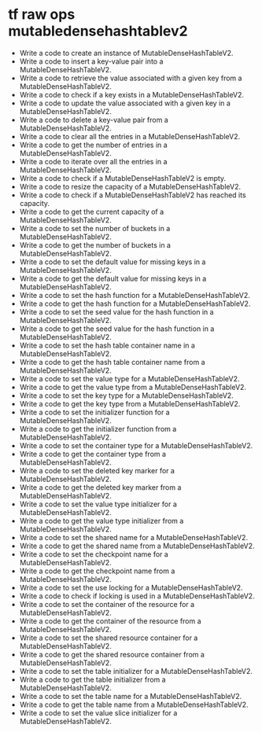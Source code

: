# tf raw ops mutabledensehashtablev2

- Write a code to create an instance of MutableDenseHashTableV2.
- Write a code to insert a key-value pair into a MutableDenseHashTableV2.
- Write a code to retrieve the value associated with a given key from a MutableDenseHashTableV2.
- Write a code to check if a key exists in a MutableDenseHashTableV2.
- Write a code to update the value associated with a given key in a MutableDenseHashTableV2.
- Write a code to delete a key-value pair from a MutableDenseHashTableV2.
- Write a code to clear all the entries in a MutableDenseHashTableV2.
- Write a code to get the number of entries in a MutableDenseHashTableV2.
- Write a code to iterate over all the entries in a MutableDenseHashTableV2.
- Write a code to check if a MutableDenseHashTableV2 is empty.
- Write a code to resize the capacity of a MutableDenseHashTableV2.
- Write a code to check if a MutableDenseHashTableV2 has reached its capacity.
- Write a code to get the current capacity of a MutableDenseHashTableV2.
- Write a code to set the number of buckets in a MutableDenseHashTableV2.
- Write a code to get the number of buckets in a MutableDenseHashTableV2.
- Write a code to set the default value for missing keys in a MutableDenseHashTableV2.
- Write a code to get the default value for missing keys in a MutableDenseHashTableV2.
- Write a code to set the hash function for a MutableDenseHashTableV2.
- Write a code to get the hash function for a MutableDenseHashTableV2.
- Write a code to set the seed value for the hash function in a MutableDenseHashTableV2.
- Write a code to get the seed value for the hash function in a MutableDenseHashTableV2.
- Write a code to set the hash table container name in a MutableDenseHashTableV2.
- Write a code to get the hash table container name from a MutableDenseHashTableV2.
- Write a code to set the value type for a MutableDenseHashTableV2.
- Write a code to get the value type from a MutableDenseHashTableV2.
- Write a code to set the key type for a MutableDenseHashTableV2.
- Write a code to get the key type from a MutableDenseHashTableV2.
- Write a code to set the initializer function for a MutableDenseHashTableV2.
- Write a code to get the initializer function from a MutableDenseHashTableV2.
- Write a code to set the container type for a MutableDenseHashTableV2.
- Write a code to get the container type from a MutableDenseHashTableV2.
- Write a code to set the deleted key marker for a MutableDenseHashTableV2.
- Write a code to get the deleted key marker from a MutableDenseHashTableV2.
- Write a code to set the value type initializer for a MutableDenseHashTableV2.
- Write a code to get the value type initializer from a MutableDenseHashTableV2.
- Write a code to set the shared name for a MutableDenseHashTableV2.
- Write a code to get the shared name from a MutableDenseHashTableV2.
- Write a code to set the checkpoint name for a MutableDenseHashTableV2.
- Write a code to get the checkpoint name from a MutableDenseHashTableV2.
- Write a code to set the use locking for a MutableDenseHashTableV2.
- Write a code to check if locking is used in a MutableDenseHashTableV2.
- Write a code to set the container of the resource for a MutableDenseHashTableV2.
- Write a code to get the container of the resource from a MutableDenseHashTableV2.
- Write a code to set the shared resource container for a MutableDenseHashTableV2.
- Write a code to get the shared resource container from a MutableDenseHashTableV2.
- Write a code to set the table initializer for a MutableDenseHashTableV2.
- Write a code to get the table initializer from a MutableDenseHashTableV2.
- Write a code to set the table name for a MutableDenseHashTableV2.
- Write a code to get the table name from a MutableDenseHashTableV2.
- Write a code to set the value slice initializer for a MutableDenseHashTableV2.